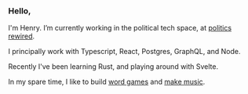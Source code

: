 ### Hello,

<!--
**henryk1229/henryk1229** is a ✨ _special_ ✨ repository because its `README.md` (this file) appears on your GitHub profile.
-->
I'm Henry. I’m currently working in the political tech space, at <a href="https://www.politicsrewired.com/" target="_blank">politics rewired</a>.

I principally work with Typescript, React, Postgres, GraphQL, and Node.

Recently I've been learning Rust, and playing around with Svelte.

In my spare time, I like to build <a href="https://github.com/henryk1229/wrd-sld">word games</a> and <a href="https://open.spotify.com/artist/5BN5Uywy6N8nWwmIB7Jr7A?si=KM2GxzfzTn61g3ncSZMOAg" target="_blank">make music</a>.
